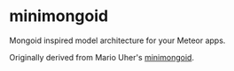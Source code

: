minimongoid
===========

Mongoid inspired model architecture for your Meteor apps. 

Originally derived from Mario Uher's [minimongoid](https://github.com/haihappen/minimongoid). 